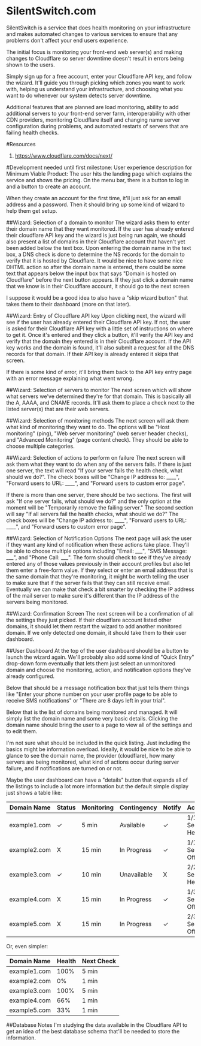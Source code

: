 SilentSwitch.com
=============

SilentSwitch is a service that does health monitoring on your infrastructure and makes automated changes to various services to ensure that any problems don't affect your end users experience. 

The initial focus is monitoring your front-end web server(s) and making changes to Cloudflare so server downtime doesn't result in errors being shown to the users. 

Simply sign up for a free account, enter your Cloudflare API key, and follow the wizard. It'll guide you through picking which zones you want to work with, helping us understand your infrastructure, and choosing what you want to do whenever our system detects server downtime. 

Additional features that are planned are load monitoring, ability to add additional servers to your front-end server farm, interoperability with other CDN providers, monitoring Cloudflare itself and changing name server configuration during problems, and automated restarts of servers that are failing health checks. 

#Resources
1. https://www.cloudflare.com/docs/next/

#Development needed until first milestone:
User experience description for Minimum Viable Product:
The user hits the landing page which explains the service and shows the pricing. On the menu bar, there is a button to log in and a button to create an account. 

When they create an account for the first time, it'll just ask for an email address and a password. Then it should bring up some kind of wizard to help them get setup. 

##Wizard: Selection of a domain to monitor
The wizard asks them to enter their domain name that they want monitored. If the user has already entered their cloudflare API key and the wizard is just being run again, we should also present a list of domains in their Cloudflare account that haven't yet been added below the text box. Upon entering the domain name in the text box, a DNS check is done to determine the NS records for the domain to verify that it is hosted by Cloudflare. It would be nice to have some nice DHTML action so after the domain name is entered, there could be some text that appears below the input box that says "Domain is hosted on Cloudflare" before the next button appears. If they just click a domain name that we know is in their Cloudflare account, it should go to the next screen 

I suppose it would be a good idea to also have a "skip wizard button" that takes them to their dashboard (more on that later). 

##Wizard: Entry of Cloudflare API key
Upon clicking next, the wizard will see if the user has already entered their Cloudflare API key. If not, the user is asked for their Cloudflare API key with a little set of instructions on where to get it. Once it's entered and they click a button, it'll verify the API key and verify that the domain they entered is in their Cloudflare account. If the API key works and the domain is found, it'll also submit a request for all the DNS records for that domain. If their API key is already entered it skips that screen.

If there is some kind of error, it'll bring them back to the API key entry page with an error message explaining what went wrong. 

##Wizard: Selection of servers to monitor
The next screen which will show what servers we've determined they're for that domain. This is basically all the A, AAAA, and CNAME records. It'll ask them to place a check next to the listed server(s) that are their web servers. 

##Wizard: Selection of monitoring methods
The next screen will ask them what kind of monitoring they want to do. The options will be "Host monitoring" (ping), "Web server monitoring" (web server header checks), and "Advanced Monitoring" (page content check). They should be able to choose multiple categories.

##Wizard: Selection of actions to perform on failure
The next screen will ask them what they want to do when any of the servers fails. If there is just one server, the text will read "If your server fails the health check, what should we do?". The check boxes will be "Change IP address to: ____", "Forward users to URL: ____", and "Forward users to custom error page". 

If there is more than one server, there should be two sections. The first will ask "If one server fails, what should we do?" and the only option at the moment will be "Temporarily remove the failing server." The second section will say "If all servers fail the health checks, what should we do?" The check boxes will be "Change IP address to: ____", "Forward users to URL: ____", and "Forward users to custom error page". 

##Wizard: Selection of Notification Options
The next page will ask the user if they want any kind of notification when these actions take place. They'll be able to choose multiple options including "Email: ___", "SMS Message: ___", and "Phone Call: ___". The form should check to see if they've already entered any of those values previously in their account profiles but also let them enter a free-form value. If they select or enter an email address that is the same domain that they're monitoring, it might be worth telling the user to make sure that if the server fails that they can still receive email. Eventually we can make that check a bit smarter by checking the IP address of the mail server to make sure it's different than the IP address of the servers being monitored.

##Wizard: Confirmation Screen
The next screen will be a confirmation of all the settings they just picked. If their cloudflare account listed other domains, it should let them restart the wizard to add another monitored domain. If we only detected one domain, it should take them to their user dashboard. 

##User Dashboard
At the top of the user dashboard should be a button to launch the wizard again. We'll probably also add some kind of "Quick Entry" drop-down form eventually that lets them just select an unmonitored domain and choose the monitoring, action, and notification options they've already configured. 

Below that should be a message notification box that just tells them things like "Enter your phone number on your user profile page to be able to receive SMS notifications" or "There are 8 days left in your trial". 

Below that is the list of domains being monitored and managed. It will simply list the domain name and some very basic details. Clicking the domain name should bring the user to a page to view all of the settings and to edit them. 

I'm not sure what should be included in the quick listing. Just including the basics might be information overload. Ideally, it would be nice to be able to glance to see the domain name, the provider (cloudflare), how many servers are being monitored, what kind of actions occur during server failure, and if notifications are turned on or not. 

Maybe the user dashboard can have a "details" button that expands all of the listings to include a lot more information but the default simple display just shows a table like:

Domain Name  | Status | Monitoring | Contingency | Notify | Activity
-----------|---------|-----------|------------|----------|------------
example1.com |      ✓ |      5 min |   Available |      ✓ | 1/1 Servers Healthy  
example2.com |      X |     15 min | In Progress |      ✓ | 1/1 Servers Offline
example3.com |      ✓ |     10 min | Unavailable |      X | 2/2 Servers Healthy  
example4.com |      X |     15 min | In Progress |      ✓ | 1/3 Servers Offline
example5.com |      X |     15 min | In Progress |      ✓ | 2/3 Servers Offline

Or, even simpler:

Domain Name  | Health | Next Check 
-----------|---------|-----------
example1.com |   100% |      5 min    
example2.com |     0% |      1 min 
example3.com |   100% |      5 min  
example4.com |    66% |      1 min 
example5.com |    33% |      1 min 

 
##Database Notes
I'm studying the data available in the Cloudflare API to get an idea of the best database schema that'll be needed to store the information. 

